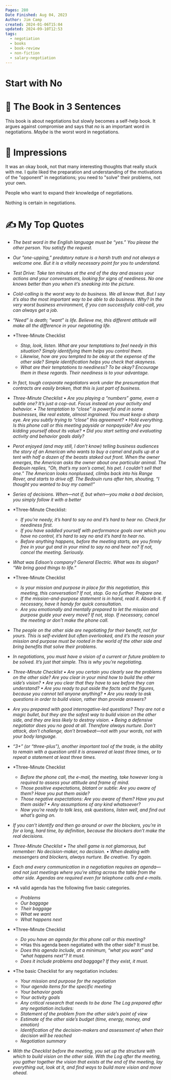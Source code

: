 ```yaml
---
Pages: 280
Date Finished: Aug 04, 2023
Author: Jim Camp
created: 2024-01-06T15:04
updated: 2024-09-10T12:53
tags:
  - negotiation
  - books
  - book-review
  - non-fiction
  - salary-negotiation
---
```

# Start with No


# 🚀 The Book in 3 Sentences
This book is about negotiations but slowly becomes a self-help book. It argues against compromise and says that *no* is an important word in negotiations. *Maybe* is the worst word in negotiations. 

# 🎨 Impressions
It was an okay book, not that many interesting thoughts that really stuck with me.  I quite liked the preparation and understanding of the motivations of the "opponent" in negotiations; you need to "solve" their problems, not your own. 

People who want to expand their knowledge of negotiations. 

Nothing is certain in negotiations. 

# ✍️ My Top  Quotes
- *The best word in the English language must be “yes.” You please the other person. You satisfy the request.* 
 
- *Our “one-upping,” predatory nature is a harsh truth and not always a welcome one. But it is a vitally necessary point for you to understand.* 
 
- *Test Drive: Take ten minutes at the end of the day and assess your actions and your conversations, looking for signs of neediness. No one knows better than you when it’s sneaking into the picture.* 
 
- *Cold-calling is the worst way to do business. We all know that. But I say it’s also the most important way to be able to do business. Why? In the very worst business environment, if you can successfully cold-call, you can always get a job.* 
 
- *“Need” is death; “want” is life. Believe me, this different attitude will make all the difference in your negotiating life.* 
 
- *Three-Minute Checklist   
	-  *Stop, look, listen. What are your temptations to feel needy in this situation? Simply identifying them helps you control them.* 
	- *Likewise, how are you tempted to be okay at the expense of the other side? Simple identification helps you check that okayness.* 
	- *What are their temptations to neediness? To be okay? Encourage them in these regards. Their neediness is to your advantage.* 
 
- *In fact, tough corporate negotiators work under the presumption that contracts are easily broken, that this is just part of business.* 
 
- *Three-Minute Checklist • Are you playing a “numbers” game, even a subtle one? It’s just a cop-out. Focus instead on your activity and behavior. • The temptation to “close” is powerful and in some businesses, like real estate, almost ingrained. You must keep a sharp eye. Are you subtly trying to “close” this agreement? • Hold everything. Is this phone call or this meeting payside or nonpayside? Are you kidding yourself about its value? • Did you start setting and evaluating activity and behavior goals daily?* 
 
- *Perot enjoyed (and may still, I don’t know) telling business audiences the story of an American who wants to buy a camel and pulls up at a tent with half a dozen of the beasts staked out front. When the owner emerges, the American asks the owner about one particular animal. The Bedouin replies, “Oh, that’s my son’s camel, his pet. I couldn’t sell that one.” The American looks nonplussed, climbs back into his Range Rover, and starts to drive off. The Bedouin runs after him, shouting, “I thought you wanted to buy my camel!”* 
 
- *Series of decisions. When—not if, but when—you make a bad decision, you simply follow it with a better* 
 
- *Three-Minute Checklist:
	- *If you’re needy, it’s hard to say no and it’s hard to hear no. Check for neediness first.* 
	- *If you have saddled yourself with performance goals over which you have no control, it’s hard to say no and it’s hard to hear no.* 
	- *Before anything happens, before the meeting starts, are you firmly free in your gut and in your mind to say no and hear no? If not, cancel the meeting. Seriously.*
 
- *What was Edison’s company? General Electric. What was its slogan? “We bring good things to life.”* 
 
- *Three-Minute Checklist 
	- *Is your mission and purpose in place for this negotiation, this meeting, this conversation? If not, stop. Go no further. Prepare one.* 
	- *If the mission-and-purpose statement is in hand, read it. Absorb it. If necessary, have it handy for quick consultation.* 
	- *Are you emotionally and mentally prepared to let the mission and purpose guide your every move? If not, stop. If necessary, cancel the meeting or don’t make the phone call.*
 
- *The people on the other side are negotiating for their benefit, not for yours. This is self-evident but often overlooked, and it’s the reason your mission and purpose must be rooted in the world of the other side and bring benefits that solve their problems.* 
 
- *In negotiations, you must have a vision of a current or future problem to be solved. It’s just that simple. This is why you’re negotiating.* 
 
- *Three-Minute Checklist • Are you certain you clearly see the problems on the other side? Are you clear in your mind how to build the other side’s vision? • Are you clear that they have to see before they can understand? • Are you ready to put aside the facts and the figures, because you cannot tell anyone anything? • Are you ready to ask questions in order to build vision, rather than provide answers?* 
 
- *Are you prepared with good interrogative-led questions? They are not a magic bullet, but they are the safest way to build vision on the other side, and they are less likely to destroy vision. • Being a defensive negotiator does you no good at all. Therefore always nurture. Don’t attack, don’t challenge, don’t browbeat—not with your words, not with your body language.* 
 
- *“3+” (or “three-plus”), another important tool of the trade, is the ability to remain with a question until it is answered at least three times, or to repeat a statement at least three times.* 
 
- *Three-Minute Checklist 
	- *Before the phone call, the e-mail, the meeting, take however long is required to assess your attitude and frame of mind.* 
	- *Those positive expectations, blatant or subtle: Are you aware of them? Have you put them aside?* 
	- *Those negative expectations: Are you aware of them? Have you put them aside? • Any assumptions of any kind whatsoever?* 
	- *Now you’re ready to talk less, ask questions, listen well, and find out what’s going on.*
 
- *If you can’t identify and then go around or over the blockers, you’re in for a long, hard time, by definition, because the blockers don’t make the real decisions.* 
 
- *Three-Minute Checklist • The shell game is not glamorous, but remember: No decision-maker, no decision. • When dealing with messengers and blockers, always nurture. Be creative. Try again.* 
 
- *Each and every communication in a negotiation requires an agenda—and not just meetings where you’re sitting across the table from the other side. Agendas are required even for telephone calls and e-mails.* 
 
- *A valid agenda has the following five basic categories.   
	- *Problems* 
	- *Our baggage* 
	- *Their baggage* 
	- *What we want* 
	- *What happens next*
 
- *Three-Minute Checklist 
	- *Do you have an agenda for this phone call or this meeting?* 
	- *Has this agenda been negotiated with the other side? It must be. 
	- *Does this agenda include, at a minimum, “what you want” and “what happens next”? It must.* 
	- *Does it include problems and baggage? If they exist, it must.*
 
- *The basic Checklist for any negotiation includes:   
	- *Your mission and purpose for the negotiation* 
	- *Your agenda items for the specific meeting* 
	- *Your behavior goals* 
	- *Your activity goals* 
	- *Any critical research that needs to be done The Log prepared after any negotiation includes:*   
	- *Statement of the problem from the other side’s point of view* 
	- *Estimate of the other side’s budget (time, energy, money, and emotion)* 
	- *Identification of the decision-makers and assessment of when their decision will be reached* 
	- *Negotiation summary*
 
- *With the Checklist before the meeting, you set up the structure with which to build vision on the other side. With the Log after the meeting, you gather together the vision that exists at the end of the meeting, lay everything out, look at it, and find ways to build more vision and move ahead.* 
 

